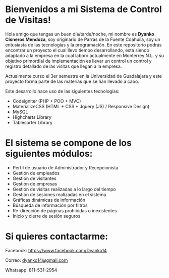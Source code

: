 Bienvenidos a mi Sistema de Control de Visitas!
===================

Hola amigo que tengas un buen día/tarde/noche, mi nombre es **Dyanko Cisneros Mendoza**, soy originario de Parras de la Fuente Coahuila, soy un entusiasta de las tecnologías y la programación.
En este repositorio podrás encontrar un proyecto el cual llevo tiempo desarrollando, está siendo adaptado a la empresa en la cual laboro actualmente en Monterrey N.L. y su objetivo primordial de implementación es llevar un control un control y registro detallado de las visitas que llegan a la empresa.

Actualmente curso el 3er semestre en la Universidad de Guadalajara y este proyecto forma parte de las materias que se han llevado a cabo.

Este desarrollo hace uso de las siguientes tecnologías:
- Codeigniter (PHP + POO + MVC)
- MaterializeCSS (HTML + CSS + Jquery (JS) / Responsive Design)
- MySQL
- Highcharts Library
- Tablesorter Library

El sistema se compone de los siguientes módulos:
===================
- Perfil de usuario de Administrador y Recepcionista
- Gestión de empleados
- Gestión de visitantes
- Gestión de empresas
- Gestión de visitas realizadas a lo largo del tiempo
- Gestión de sesiones realizadas en el sistema
- Gráficas dinámicas de información
- Búsqueda de información por filtros
- Re-dirección de páginas prohibidas o inexistentes
- Inicio y cierre de sesión seguros

Si quieres contactarme:
===================
Facebook:
https://www.facebook.com/Dyanko14

Correo:
dyanko14@gmail.com

Whatsapp:
811-531-2954

